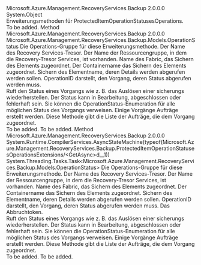 <Type Name="ProtectedItemOperationStatusesOperationsExtensions" FullName="Microsoft.Azure.Management.RecoveryServices.Backup.ProtectedItemOperationStatusesOperationsExtensions">
  <TypeSignature Language="C#" Value="public static class ProtectedItemOperationStatusesOperationsExtensions" />
  <TypeSignature Language="ILAsm" Value=".class public auto ansi abstract sealed beforefieldinit ProtectedItemOperationStatusesOperationsExtensions extends System.Object" />
  <TypeSignature Language="DocId" Value="T:Microsoft.Azure.Management.RecoveryServices.Backup.ProtectedItemOperationStatusesOperationsExtensions" />
  <TypeSignature Language="VB.NET" Value="Public Module ProtectedItemOperationStatusesOperationsExtensions" />
  <TypeSignature Language="F#" Value="type ProtectedItemOperationStatusesOperationsExtensions = class" />
  <AssemblyInfo>
    <AssemblyName>Microsoft.Azure.Management.RecoveryServices.Backup</AssemblyName>
    <AssemblyVersion>2.0.0.0</AssemblyVersion>
  </AssemblyInfo>
  <Base>
    <BaseTypeName>System.Object</BaseTypeName>
  </Base>
  <Interfaces />
  <Docs>
    <summary>
            Erweiterungsmethoden für ProtectedItemOperationStatusesOperations.
            </summary>
    <remarks>To be added.</remarks>
  </Docs>
  <Members>
    <Member MemberName="Get">
      <MemberSignature Language="C#" Value="public static Microsoft.Azure.Management.RecoveryServices.Backup.Models.OperationStatus Get (this Microsoft.Azure.Management.RecoveryServices.Backup.IProtectedItemOperationStatusesOperations operations, string vaultName, string resourceGroupName, string fabricName, string containerName, string protectedItemName, string operationId);" />
      <MemberSignature Language="ILAsm" Value=".method public static hidebysig class Microsoft.Azure.Management.RecoveryServices.Backup.Models.OperationStatus Get(class Microsoft.Azure.Management.RecoveryServices.Backup.IProtectedItemOperationStatusesOperations operations, string vaultName, string resourceGroupName, string fabricName, string containerName, string protectedItemName, string operationId) cil managed" />
      <MemberSignature Language="DocId" Value="M:Microsoft.Azure.Management.RecoveryServices.Backup.ProtectedItemOperationStatusesOperationsExtensions.Get(Microsoft.Azure.Management.RecoveryServices.Backup.IProtectedItemOperationStatusesOperations,System.String,System.String,System.String,System.String,System.String,System.String)" />
      <MemberSignature Language="VB.NET" Value="&lt;Extension()&gt;&#xA;Public Function Get (operations As IProtectedItemOperationStatusesOperations, vaultName As String, resourceGroupName As String, fabricName As String, containerName As String, protectedItemName As String, operationId As String) As OperationStatus" />
      <MemberSignature Language="F#" Value="static member Get : Microsoft.Azure.Management.RecoveryServices.Backup.IProtectedItemOperationStatusesOperations * string * string * string * string * string * string -&gt; Microsoft.Azure.Management.RecoveryServices.Backup.Models.OperationStatus" Usage="Microsoft.Azure.Management.RecoveryServices.Backup.ProtectedItemOperationStatusesOperationsExtensions.Get (operations, vaultName, resourceGroupName, fabricName, containerName, protectedItemName, operationId)" />
      <MemberType>Method</MemberType>
      <AssemblyInfo>
        <AssemblyName>Microsoft.Azure.Management.RecoveryServices.Backup</AssemblyName>
        <AssemblyVersion>2.0.0.0</AssemblyVersion>
      </AssemblyInfo>
      <ReturnValue>
        <ReturnType>Microsoft.Azure.Management.RecoveryServices.Backup.Models.OperationStatus</ReturnType>
      </ReturnValue>
      <Parameters>
        <Parameter Name="operations" Type="Microsoft.Azure.Management.RecoveryServices.Backup.IProtectedItemOperationStatusesOperations" RefType="this" />
        <Parameter Name="vaultName" Type="System.String" />
        <Parameter Name="resourceGroupName" Type="System.String" />
        <Parameter Name="fabricName" Type="System.String" />
        <Parameter Name="containerName" Type="System.String" />
        <Parameter Name="protectedItemName" Type="System.String" />
        <Parameter Name="operationId" Type="System.String" />
      </Parameters>
      <Docs>
        <param name="operations">
            Die Operations-Gruppe für diese Erweiterungsmethode.
            </param>
        <param name="vaultName">
            Der Name des Recovery Services-Tresor.
            </param>
        <param name="resourceGroupName">
            Der Name der Ressourcengruppe, in dem die Recovery-Tresor Services, ist vorhanden.
            </param>
        <param name="fabricName">
            Name des Fabric, das Sichern des Elements zugeordnet.
            </param>
        <param name="containerName">
            Der Containername das Sichern des Elements zugeordnet.
            </param>
        <param name="protectedItemName">
            Sichern des Elementname, deren Details werden abgerufen werden sollen.
            </param>
        <param name="operationId">
            OperationID darstellt, den Vorgang, deren Status abgerufen werden muss.
            </param>
        <summary>
            Ruft den Status eines Vorgangs wie z. B. das Auslösen einer sicherungs wiederherstellen.
            Der Status kann in Bearbeitung, abgeschlossen oder fehlerhaft sein. Sie können die OperationStatus-Enumeration für alle möglichen Status des Vorgangs verweisen. Einige Vorgänge Aufträge erstellt werden. Diese Methode gibt die Liste der Aufträge, die dem Vorgang zugeordnet.
            </summary>
        <returns>To be added.</returns>
        <remarks>To be added.</remarks>
      </Docs>
    </Member>
    <Member MemberName="GetAsync">
      <MemberSignature Language="C#" Value="public static System.Threading.Tasks.Task&lt;Microsoft.Azure.Management.RecoveryServices.Backup.Models.OperationStatus&gt; GetAsync (this Microsoft.Azure.Management.RecoveryServices.Backup.IProtectedItemOperationStatusesOperations operations, string vaultName, string resourceGroupName, string fabricName, string containerName, string protectedItemName, string operationId, System.Threading.CancellationToken cancellationToken = null);" />
      <MemberSignature Language="ILAsm" Value=".method public static hidebysig class System.Threading.Tasks.Task`1&lt;class Microsoft.Azure.Management.RecoveryServices.Backup.Models.OperationStatus&gt; GetAsync(class Microsoft.Azure.Management.RecoveryServices.Backup.IProtectedItemOperationStatusesOperations operations, string vaultName, string resourceGroupName, string fabricName, string containerName, string protectedItemName, string operationId, valuetype System.Threading.CancellationToken cancellationToken) cil managed" />
      <MemberSignature Language="DocId" Value="M:Microsoft.Azure.Management.RecoveryServices.Backup.ProtectedItemOperationStatusesOperationsExtensions.GetAsync(Microsoft.Azure.Management.RecoveryServices.Backup.IProtectedItemOperationStatusesOperations,System.String,System.String,System.String,System.String,System.String,System.String,System.Threading.CancellationToken)" />
      <MemberSignature Language="F#" Value="static member GetAsync : Microsoft.Azure.Management.RecoveryServices.Backup.IProtectedItemOperationStatusesOperations * string * string * string * string * string * string * System.Threading.CancellationToken -&gt; System.Threading.Tasks.Task&lt;Microsoft.Azure.Management.RecoveryServices.Backup.Models.OperationStatus&gt;" Usage="Microsoft.Azure.Management.RecoveryServices.Backup.ProtectedItemOperationStatusesOperationsExtensions.GetAsync (operations, vaultName, resourceGroupName, fabricName, containerName, protectedItemName, operationId, cancellationToken)" />
      <MemberType>Method</MemberType>
      <AssemblyInfo>
        <AssemblyName>Microsoft.Azure.Management.RecoveryServices.Backup</AssemblyName>
        <AssemblyVersion>2.0.0.0</AssemblyVersion>
      </AssemblyInfo>
      <Attributes>
        <Attribute>
          <AttributeName>System.Runtime.CompilerServices.AsyncStateMachine(typeof(Microsoft.Azure.Management.RecoveryServices.Backup.ProtectedItemOperationStatusesOperationsExtensions/&lt;GetAsync&gt;d__1))</AttributeName>
        </Attribute>
      </Attributes>
      <ReturnValue>
        <ReturnType>System.Threading.Tasks.Task&lt;Microsoft.Azure.Management.RecoveryServices.Backup.Models.OperationStatus&gt;</ReturnType>
      </ReturnValue>
      <Parameters>
        <Parameter Name="operations" Type="Microsoft.Azure.Management.RecoveryServices.Backup.IProtectedItemOperationStatusesOperations" RefType="this" />
        <Parameter Name="vaultName" Type="System.String" />
        <Parameter Name="resourceGroupName" Type="System.String" />
        <Parameter Name="fabricName" Type="System.String" />
        <Parameter Name="containerName" Type="System.String" />
        <Parameter Name="protectedItemName" Type="System.String" />
        <Parameter Name="operationId" Type="System.String" />
        <Parameter Name="cancellationToken" Type="System.Threading.CancellationToken" />
      </Parameters>
      <Docs>
        <param name="operations">
            Die Operations-Gruppe für diese Erweiterungsmethode.
            </param>
        <param name="vaultName">
            Der Name des Recovery Services-Tresor.
            </param>
        <param name="resourceGroupName">
            Der Name der Ressourcengruppe, in dem die Recovery-Tresor Services, ist vorhanden.
            </param>
        <param name="fabricName">
            Name des Fabric, das Sichern des Elements zugeordnet.
            </param>
        <param name="containerName">
            Der Containername das Sichern des Elements zugeordnet.
            </param>
        <param name="protectedItemName">
            Sichern des Elementname, deren Details werden abgerufen werden sollen.
            </param>
        <param name="operationId">
            OperationID darstellt, den Vorgang, deren Status abgerufen werden muss.
            </param>
        <param name="cancellationToken">
            Das Abbruchtoken.
            </param>
        <summary>
            Ruft den Status eines Vorgangs wie z. B. das Auslösen einer sicherungs wiederherstellen.
            Der Status kann in Bearbeitung, abgeschlossen oder fehlerhaft sein. Sie können die OperationStatus-Enumeration für alle möglichen Status des Vorgangs verweisen. Einige Vorgänge Aufträge erstellt werden. Diese Methode gibt die Liste der Aufträge, die dem Vorgang zugeordnet.
            </summary>
        <returns>To be added.</returns>
        <remarks>To be added.</remarks>
      </Docs>
    </Member>
  </Members>
</Type>